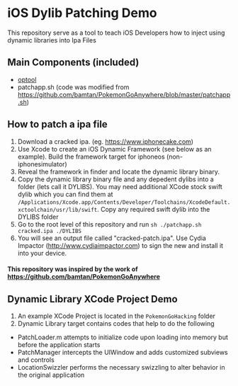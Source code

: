 # iOS Dylib Patching Demo

This repository serve as a tool to teach iOS Developers how to inject using dynamic libraries into Ipa Files

## Main Components (included)
- [optool](https://github.com/alexzielenski/optool)
- patchapp.sh (code was modified from https://github.com/bamtan/PokemonGoAnywhere/blob/master/patchapp.sh)

## How to patch a ipa file
1. Download a cracked ipa. (eg. https://www.iphonecake.com)
2. Use Xcode to create an iOS Dynamic Framework (see below as an example). Build the framework target for iphoneos (non-iphonesimulator)
3. Reveal the framework in finder and locate the dynamic library binary.
4. Copy the dynamic library binary file and any depedent dylibs into a folder (lets call it DYLIBS). You may need additional XCode stock swift dylib which you can find them at ```/Applications/Xcode.app/Contents/Developer/Toolchains/XcodeDefault.xctoolchain/usr/lib/swift```. Copy any required swift dylib into the DYLIBS folder
5. Go to the root level of this repository and run ```sh ./patchapp.sh cracked.ipa ./DYLIBS```
6. You will see an output file called "cracked-patch.ipa". Use Cydia Impactor (http://www.cydiaimpactor.com) to sign the new and install it into your device.

#### This repository was inspired by the work of https://github.com/bamtan/PokemonGoAnywhere

## Dynamic Library XCode Project Demo
1. An example XCode Project is located in the `PokemonGoHacking` folder  
2. Dynamic Library target contains codes that help to do the following  
  - PatchLoader.m attempts to initialize code upon loading into memory but before the application starts  
  - PatchManager intercepts the UIWindow and adds customized subviews and controls
  - LocationSwizzler performs the necessary swizzling to alter behavior in the original application
